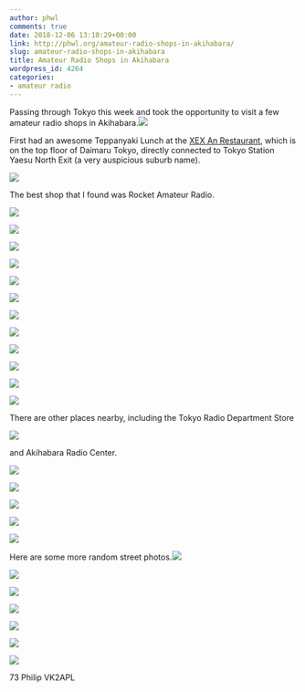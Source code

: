 ```yaml
---
author: phwl
comments: true
date: 2018-12-06 13:10:29+00:00
link: http://phwl.org/amateur-radio-shops-in-akihabara/
slug: amateur-radio-shops-in-akihabara
title: Amateur Radio Shops in Akihabara
wordpress_id: 4264
categories:
- amateur radio
---
```


Passing through Tokyo this week and took the opportunity to visit a few amateur radio shops in Akihabara.[![](http://phwl.org/wp-content/uploads/2018/12/DSCF5835.jpg)](http://phwl.org/wp-content/uploads/2018/12/DSCF5835.jpg)<!-- more -->

First had an awesome Teppanyaki Lunch at the [XEX An Restaurant](http://www.xexgroup.jp/tokyo), which is on the top floor of Daimaru Tokyo, directly connected to Tokyo Station Yaesu North Exit (a very auspicious suburb name).

[![](http://phwl.org/wp-content/uploads/2018/12/DSCF5784.jpg)](http://phwl.org/wp-content/uploads/2018/12/DSCF5784.jpg)



The best shop that I found was Rocket Amateur Radio.



[![](http://phwl.org/wp-content/uploads/2018/12/IMG_9590.jpg)](http://phwl.org/wp-content/uploads/2018/12/IMG_9590.jpg)

[![](http://phwl.org/wp-content/uploads/2018/12/IMG_9584.jpg)](http://phwl.org/wp-content/uploads/2018/12/IMG_9584.jpg)

[![](http://phwl.org/wp-content/uploads/2018/12/IMG_9574.jpg)](http://phwl.org/wp-content/uploads/2018/12/IMG_9574.jpg)

[![](http://phwl.org/wp-content/uploads/2018/12/IMG_9577.jpg)](http://phwl.org/wp-content/uploads/2018/12/IMG_9577.jpg)

[![](http://phwl.org/wp-content/uploads/2018/12/IMG_9578.jpg)](http://phwl.org/wp-content/uploads/2018/12/IMG_9578.jpg)

[![](http://phwl.org/wp-content/uploads/2018/12/IMG_9579.jpg)](http://phwl.org/wp-content/uploads/2018/12/IMG_9579.jpg)

[![](http://phwl.org/wp-content/uploads/2018/12/IMG_9588.jpg)](http://phwl.org/wp-content/uploads/2018/12/IMG_9588.jpg)

[![](http://phwl.org/wp-content/uploads/2018/12/IMG_9586.jpg)](http://phwl.org/wp-content/uploads/2018/12/IMG_9586.jpg)

[![](http://phwl.org/wp-content/uploads/2018/12/IMG_9587.jpg)](http://phwl.org/wp-content/uploads/2018/12/IMG_9587.jpg)

[![](http://phwl.org/wp-content/uploads/2018/12/IMG_9573.jpg)](http://phwl.org/wp-content/uploads/2018/12/IMG_9573.jpg)

[![](http://phwl.org/wp-content/uploads/2018/12/IMG_9582.jpg)](http://phwl.org/wp-content/uploads/2018/12/IMG_9582.jpg)

[![](http://phwl.org/wp-content/uploads/2018/12/DSCF5829.jpg)](http://phwl.org/wp-content/uploads/2018/12/DSCF5829.jpg)

There are other places nearby, including the Tokyo Radio Department Store



[![](http://phwl.org/wp-content/uploads/2018/12/IMG_9599.jpg)](http://phwl.org/wp-content/uploads/2018/12/IMG_9599.jpg)

and Akihabara Radio Center.



[![](http://phwl.org/wp-content/uploads/2018/12/DSCF5810.jpg)](http://phwl.org/wp-content/uploads/2018/12/DSCF5810.jpg)

[![](http://phwl.org/wp-content/uploads/2018/12/DSCF5811.jpg)](http://phwl.org/wp-content/uploads/2018/12/DSCF5811.jpg)

[![](http://phwl.org/wp-content/uploads/2018/12/DSCF5808.jpg)](http://phwl.org/wp-content/uploads/2018/12/DSCF5808.jpg)

[![](http://phwl.org/wp-content/uploads/2018/12/IMG_9580.jpg)](http://phwl.org/wp-content/uploads/2018/12/IMG_9580.jpg)

[![](http://phwl.org/wp-content/uploads/2018/12/IMG_9581.jpg)](http://phwl.org/wp-content/uploads/2018/12/IMG_9581.jpg)

Here are some more random street photos.[![](http://phwl.org/wp-content/uploads/2018/12/DSCF5795.jpg)](http://phwl.org/wp-content/uploads/2018/12/DSCF5795.jpg)

[![](http://phwl.org/wp-content/uploads/2018/12/DSCF5814.jpg)](http://phwl.org/wp-content/uploads/2018/12/DSCF5814.jpg)

[![](http://phwl.org/wp-content/uploads/2018/12/DSCF5834.jpg)](http://phwl.org/wp-content/uploads/2018/12/DSCF5834.jpg)

[![](http://phwl.org/wp-content/uploads/2018/12/DSCF5815.jpg)](http://phwl.org/wp-content/uploads/2018/12/DSCF5815.jpg)

[![](http://phwl.org/wp-content/uploads/2018/12/DSCF5805.jpg)](http://phwl.org/wp-content/uploads/2018/12/DSCF5805.jpg)

[![](http://phwl.org/wp-content/uploads/2018/12/DSCF5843.jpg)](http://phwl.org/wp-content/uploads/2018/12/DSCF5843.jpg)

[![](http://phwl.org/wp-content/uploads/2018/12/DSCF5770.jpg)](http://phwl.org/wp-content/uploads/2018/12/DSCF5770.jpg)

73 Philip VK2APL

